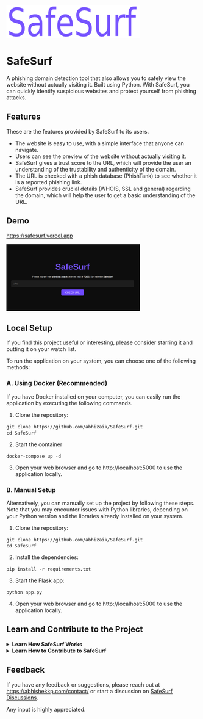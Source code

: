 
<img src="static/safesurf-normal.png"  width="350" height="88">


# SafeSurf

A phishing domain detection tool that also allows you to safely view the website without actually visiting it. Built using Python. With SafeSurf, you can quickly identify suspicious websites and protect yourself from phishing attacks.


## Features

These are the features provided by SafeSurf to its users.
- The website is easy to use, with a simple interface that anyone can navigate.
- Users can see the preview of the website without actually visiting it.
- SafeSurf gives a trust score to the URL, which will provide the user an understanding of the trustability and authenticity of the domain.
- The URL is checked with a phish database (PhishTank) to see whether it is a reported phishing link.
- SafeSurf provides crucial details (WHOIS, SSL and general) regarding the domain, which will help the user to get a basic understanding of the URL.

## Demo

https://safesurf.vercel.app

<img src="static/safesurf-screenshot.png"  width="350" height="175">
<br>

## Local Setup
If you find this project useful or interesting, please consider starring it and putting it on your watch list.

To run the application on your system, you can choose one of the following methods:

### A. Using Docker (Recommended)
If you have Docker installed on your computer, you can easily run the application by executing the following commands.

1. Clone the repository: 

```shell
git clone https://github.com/abhizaik/SafeSurf.git
cd SafeSurf
```

2. Start the container
```shell
docker-compose up -d
```

3. Open your web browser and go to http://localhost:5000 to use the application locally.

### B. Manual Setup
Alternatively, you can manually set up the project by following these steps. Note that you may encounter issues with Python libraries, depending on your Python version and the libraries already installed on your system.

1. Clone the repository: 

```shell
git clone https://github.com/abhizaik/SafeSurf.git
cd SafeSurf
```

2. Install the dependencies: 

```shell
pip install -r requirements.txt
```

3. Start the Flask app: 

```shell
python app.py
```

4. Open your web browser and go to http://localhost:5000 to use the application locally.


## Learn and Contribute to the Project
  
  <details>
  <summary> <b> Learn How SafeSurf Works </b> </summary>

  ### Project Functionality Overview

This section explains the functionality and inner workings of the project, detailing its key components and processes.

### API Endpoints 
- `/`: Homepage of the application where users can input a URL to assess its safety.
- `/preview`: Endpoint to view a preview of the website within SafeSurf.
- `/source-code`: Endpoint to view the source code of a website.

[Click HERE to view the detailed code documentaion of SafeSurf](README-HOW-SAFESURF-WORKS.md)



</details>

<details>
  <summary> <b> Learn How to Contribute to SafeSurf </b> </summary>

### Contributing Guidelines
Contributions are always welcome. If you find this project useful or interesting, please consider starring it and putting it on your watch list. If you want to contribute to the project, here's how you can do it:

1. Fork the repository to your GitHub account
2. Clone the forked repository to your local machine: 

```shell
git clone https://github.com/yourusername/SafeSurf.git
```

3. Create a new branch for your changes:

```shell
git checkout -b name-of-your-branch
```

4. Make your changes to the code
5. Commit your changes: 

```shell
git commit -m "your commit message"
```

6. Push your changes to your forked repository: 

```shell
git push origin name-of-your-branch
```

7. Create a pull request from your forked repository to the main repository
8. Wait for your changes to be reviewed and merged
   
   </details>


## Feedback

If you have any feedback or suggestions, please reach out at https://abhishekkp.com/contact/ or start a discussion on [SafeSurf Discussions](https://github.com/abhizaik/SafeSurf/discussions).

Any input is highly appreciated.


<!-- # URL Assessment Criteria

## Traffic Volume Ranking
Most authentic websites are usually have good traffic volumne. -->
<!-- 
A Research-Oriented Top Sites Ranking Hardened Against Manipulation. This list aggregates the top 1M ranks from the lists provided by Alexa, Umbrella, Majestic, and Farsight from 16 February 2023 to 17 March 2023 (30 days). 
May be later we can integrate tranco into code instead of using the CSV to always get the latest 1M list.
[tranco website](https://tranco-list.eu/)  
-->

<!-- ## Age of Domain
Using who is get the domain age. If domain is less than 2 years old might not be a very authentic website.

## URL Shortner 
Check whether the original URL is hidden using any URL shortening services. 

## HSTS Support
Check whether the domain has HTTPS, HSTS support. Authentic domains often have HSTS support.

## Presence of IP Address Instead of Domain
Phishing links may have IP address instead of domain names. All authentic domains have dedicated domain names.

## URL Redirects to Other Page
If the URL is redirected to any other page, attacker may be trying to hide the original phishing link.

## Too Long URL
If the URL length is greater than 75, it may be a phishing website and attacker may be trying to hide the sketchy part from the address bar.

## Depth of URL
If the the depth of URL (number of /) is more than usual, chances that the URL is a phishing link is high. Legit websites don't usually keep too many sub pages. -->

<!-- ## Presence of onmouseover, iframe, right-click disabling, forms, popups etc.
Except forms all these things are bit shady. So if a website is having any of these they might be trying to hide something or divert your attention.

presence of keywords like : login, password, card details, email etc. in website content and url)
subdomain with legit name / login or secure
presence of long string/ random characters in url
presence of unicode charector in domain to look like legit website
similarity to legitimate domain
domain reputation in public blacklists
domain registrars with loose policies
ip address reputation
ssl certificate validity (self signed / invalid check)
unusual extension (.tk,pw) TLD
non standard url
pop ups
presence of email address in url 
env : phishing-env
 -->
